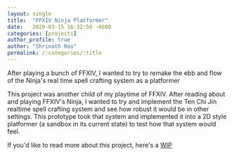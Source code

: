```yaml
---
layout: single
title:  "FFXIV Ninja Platformer"
date:   2020-03-15 16:32:56 -0600
categories: [projects] 
author_profile: true
author: "Shrinath Rao"
permalink: /:categories/:title
---
```


After playing a bunch of FFXIV, I wanted to try to remake the ebb and flow of the Ninja's real time spell crafting system as a platformer

This project was another child of my playtime of FFXIV. After reading about and playing FFXIV's Ninja, I wanted to try and implement the Ten Chi Jin realtime spell crafting system and see how robust it would be in other settings. This prototype took that system and implemented it into a 2D style platformer (a sandbox in its current state) to test how that system would feel.

If you'd like to read more about this project, here's a <a href= "https://shrinathrao97.github.io/blog/WIP-FFXIV-Ninja">WIP</a>
